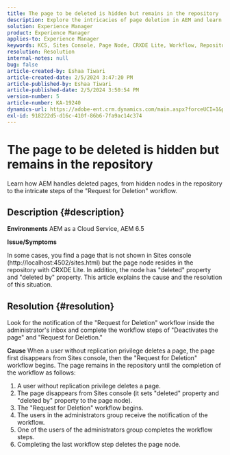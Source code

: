 ```yaml
---
title: The page to be deleted is hidden but remains in the repository
description: Explore the intricacies of page deletion in AEM and learn about hidden nodes, "Request for deletion" workflows and administrator's role.
solution: Experience Manager
product: Experience Manager
applies-to: Experience Manager
keywords: KCS, Sites Console, Page Node, CRXDE Lite, Workflow, Repository
resolution: Resolution
internal-notes: null
bug: false
article-created-by: Eshaa Tiwari
article-created-date: 2/5/2024 3:47:20 PM
article-published-by: Eshaa Tiwari
article-published-date: 2/5/2024 3:50:54 PM
version-number: 5
article-number: KA-19240
dynamics-url: https://adobe-ent.crm.dynamics.com/main.aspx?forceUCI=1&pagetype=entityrecord&etn=knowledgearticle&id=1b997bd2-3dc4-ee11-9079-6045bd006268
exl-id: 918222d5-d16c-410f-86b6-7fa9ac14c374
---
```

# The page to be deleted is hidden but remains in the repository


Learn how AEM handles deleted pages, from hidden nodes in the repository to the intricate steps of the "Request for Deletion" workflow.

## Description {#description}


<b>Environments</b>
 AEM as a Cloud Service, AEM 6.5

<b>Issue/Symptoms</b>

In some cases, you find a page that is not shown in Sites console (http://localhost:4502/sites.html) but the page node resides in the repository with CRXDE Lite. In addition, the node has "deleted" property and "deleted by" property. This article explains the cause and the resolution of this situation.


## Resolution {#resolution}


Look for the notification of the "Request for Deletion" workflow inside the administrator's inbox and complete the workflow steps of "Deactivates the page" and "Request for Deletion."

<b>Cause</b>
When a user without replication privilege deletes a page, the page first disappears from Sites console, then the "Request for Deletion" workflow begins. The page remains in the repository until the completion of the workflow as follows:
1. A user without replication privilege deletes a page.
2. The page disappears from Sites console (it sets "deleted" property and "deleted by" property to the page node).
3. The "Request for Deletion" workflow begins.
4. The users in the administrators group receive the notification of the workflow.
5. One of the users of the administrators group completes the workflow steps.
6. Completing the last workflow step deletes the page node.

